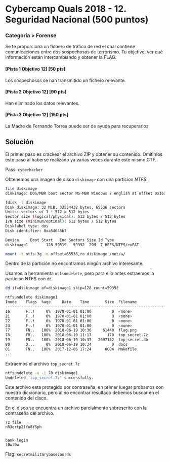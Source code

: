 # Cybercamp Quals 2018 - 12. Seguridad Nacional (500 puntos)
### Categoría > Forense


Se te proporciona un fichero de tráfico de red el cual contiene comunicaciones entre dos sospechosos de terrorismo. Tu objetivo, ver qué información están intercambiando y obtener la FLAG.

#### [Pista 1 Objetivo 12] [50 pts]
Los sospechosos se han transmitido un fichero relevante.

#### [Pista 2 Objetivo 12] [90 pts]
Han eliminado los datos relevantes.

#### [Pista 3 Objetivo 12] [150 pts]
La Madre de Fernando Torres puede ser de ayuda para recuperarlos.


## Solución

El primer paso es crackear el archivo ZIP y obtener su contenido. Omitimos este paso al haberse realizado ya varias veces durante este mismo CTF.

Pass: `cyberhacker`

Obtenemos una imagen de disco `diskimage` con una particion *NTFS*.

```bash
file diskimage
diskimage: DOS/MBR boot sector MS-MBR Windows 7 english at offset 0x163 "Invalid partition table" at offset 0x17b "Error loading operating system" at offset 0x19a "Missing operating system", disk signature 0xa54645b7; partition 1 : ID=0x7, start-CHS (0x0,2,3), end-CHS (0x3b,0,48), startsector 128, 59392 sectors
```

```bash
fdisk -l diskimage
Disk diskimage: 32 MiB, 33554432 bytes, 65536 sectors
Units: sectors of 1 * 512 = 512 bytes
Sector size (logical/physical): 512 bytes / 512 bytes
I/O size (minimum/optimal): 512 bytes / 512 bytes
Disklabel type: dos
Disk identifier: 0xa54645b7

Device     Boot Start   End Sectors Size Id Type
diskimage1        128 59519   59392  29M  7 HPFS/NTFS/exFAT
```

```bash
mount -t ntfs-3g -o offset=65536,ro diskimage /mnt/a/
```

Dentro de la partición no encontramos ningún archivo interesante.

Usamos la herramienta `ntfsundelete`, pero para ello antes extraemos la partición NTFS con `dd`.

```bash
dd if=diskimage of=diskimage1 skip=128 count=59392
```

```bash
ntfsundelete diskimage1
Inode    Flags  %age     Date    Time       Size  Filename
-----------------------------------------------------------------------
16       F..!     0%  1970-01-01 01:00         0  <none>
21       F..!     0%  1970-01-01 01:00         0  <none>
22       F..!     0%  1970-01-01 01:00         0  <none>
23       F..!     0%  1970-01-01 01:00         0  <none>
77       FN..   100%  2018-06-19 10:36     61440  flag.png
78       FR..   100%  2018-06-19 11:17       170  top_secret.7z
79       FN..   100%  2018-06-19 10:37   2097152  top_secret.db
80       D...     0%  2018-06-19 10:34         0  docs
81       FN..   100%  2017-12-06 17:24      8084  Makefile
...
```

Extraemos el archivo `top_secret.7z`

```bash
ntfsundelete -u -i 78 diskimage1
Undeleted 'top_secret.7z' successfully.
```

Este archivo esta protegido por contraseña, en primer luegar probamos con nuestro diccionario, pero al no encontrar resultado debemos buscar en el contenido del disco.

En el disco se encuentra un archivo parcialmente sobrescrito con la contraseña del archivo.

```
7z file
nR3qrtp2(Yu8Y5ph


bank login
t0wt0w
```

Flag: `secretmilitarybasecoords`
